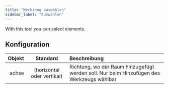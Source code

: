 ```yaml
---
title: "Werkzeug auswählen"
sidebar_label: "Auswählen"
---
```



With this tool you can select elements.

## Konfiguration

| Objekt |          Standard          | Beschreibung                                                                             |
| ------:|:--------------------------:|:---------------------------------------------------------------------------------------- |
|  achse | (horizontal oder vertikal) | Richtung, wo der Raum hinzugefügt werden soll. Nur beim Hinzufügen des Werkzeugs wählbar |
